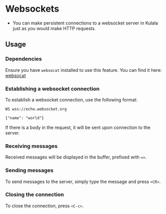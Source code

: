 # Websockets

- You can make persistent connections to a websocket server in Kulala just as you would make HTTP requests.

## Usage

### Dependencies

Ensure you have `websocat` installed to use this feature. You can find it here: [websocat](https://github.com/vi/websocat)

### Establishing a websocket connection

To establish a websocket connection, use the following format:

```http
WS wss://echo.websocket.org

{"name": "world"}
```

If there is a body in the request, it will be sent upon connection to the server.

### Receiving messages

Received messages will be displayed in the buffer, prefixed with `=>`.

### Sending messages

To send messages to the server, simply type the message and press `<CR>`.

### Closing the connection

To close the connection, press `<C-c>`.
